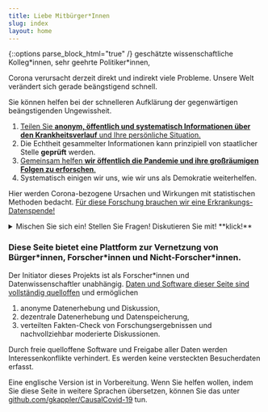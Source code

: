 ```yaml
---
title: Liebe Mitbürger*Innen
slug: index
layout: home
---
```

{::options parse_block_html="true" /}
geschätzte wissenschaftliche Kolleg\*innen, sehr geehrte Politiker\*innen, 


Corona verursacht derzeit direkt und indirekt viele Probleme.
Unsere Welt verändert sich gerade beängstigend schnell.

Sie können helfen bei der schnelleren Aufklärung der gegenwärtigen beängstigenden Ungewissheit. 
1. [Teilen Sie **anonym, öffentlich und systematisch Informationen über den Krankheitsverlauf** und Ihre persönliche Situation.](Datenspende.html)
2. Die Echtheit gesammelter Informationen kann prinzipiell von staatlicher Stelle **geprüft** werden.
3. [Gemeinsam helfen **wir öffentlich die Pandemie und ihre großräumigen Folgen zu erforschen**.](Kausalitaet.html)
4. Systematisch einigen wir uns, wie wir uns als Demokratie weiterhelfen.

Hier werden Corona-bezogene Ursachen und Wirkungen mit statistischen Methoden bedacht.
[Für diese Forschung brauchen wir eine Erkrankungs-Datenspende!](Warum.html)

<details markdown="1" class="question"><summary markdown="span">Mischen Sie sich ein!  Stellen Sie Fragen!  Diskutieren Sie mit! **klick!**</summary>
<!-- Kommentar: Klapp-knöpfe wurden übersehen... -->
Ihre schicksalhaften Erkrankungen und Lebenslagen sollten gehört und berücksichtigt werden!

In dieser Zeit ist es besonders wichtig, dass wir uns miteinander vernetzen. 

Auf dieser Seite stelle ich Punkt für Punkt übersichtlich dar, warum wir Informationen aus der Bürgerschaft zusammenbringen sollten mit Wissenschaft und Politik.
Wenn eine Zeile mit &#x2BC8; beginnt, können Sie durch **klick!** aufklappen um dazu mehr zu lesen und zu kommentieren:
<div markdown="0">
{% include comment_form.html subject="index" %}
</div>
</details>


### Diese Seite bietet eine Plattform zur Vernetzung von Bürger\*innen, Forscher\*innen und Nicht-Forscher\*innen.

Der Initiator dieses Projekts ist als Forscher\*innen und Datenwissenschaftler unabhängig.
[Daten und Software dieser Seite sind vollständig quelloffen](about.html) und ermöglichen
1. anonyme Datenerhebung und Diskussion,
2. dezentrale Datenerhebung und Datenspeicherung, 
3. verteilten Fakten-Check von Forschungsergebnissen und nachvollziehbar moderierte Diskussionen.

Durch freie quelloffene Software und Freigabe aller Daten werden Interessenkonflikte verhindert. 
Es werden keine versteckten Besucherdaten erfasst.

Eine englische Version ist in Vorbereitung.
Wenn Sie helfen wollen, indem Sie diese Seite in weitere Sprachen übersetzen, können Sie das unter [github.com/gkappler/CausalCovid-19](https://github.com/gkappler/CausalCovid-19) tun.

